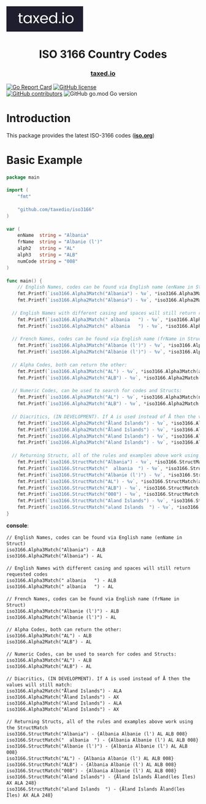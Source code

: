 <img src="assets\taxediologolandscape.jpg" alt="drawing" width="200"/>

<h1 align="center">
  ISO 3166 Country Codes
</h1>

<h3 align="center">
  <!-- <a href="https://pkg.go.dev/github.com/KalbiProject/Kalbi">Documentation</a> •  -->
  <a href="https://taxed.io">taxed.io</a>
</h3>

[![Go Report Card](https://goreportcard.com/badge/github.com/taxedio/iso3166)](https://goreportcard.com/report/github.com/taxedio/iso3166)
[![GitHub license](https://img.shields.io/github/license/Naereen/StrapDown.js.svg)](https://github.com/taxedio/iso3166/LICENCE)  
[![GitHub contributors](https://img.shields.io/github/contributors/taxedio/iso3166)](https://github.com/taxedio/iso3166/graphs/contributors)
![GitHub go.mod Go version](https://img.shields.io/github/go-mod/go-version/taxedio/iso3166)

# Introduction

This package provides the latest ISO-3166 codes (<a href="https://www.iso.org/iso-3166-country-codes.html"><b>iso.org</b></a>)

# Basic Example

```GO
package main

import (
	"fmt"

	"github.com/taxedio/iso3166"
)

var (
	enName  string = "Albania"
	frName  string = "Albanie (l')"
	alph2   string = "AL"
	alph3   string = "ALB"
	numCode string = "008"
)

func main() {
	// English Names, codes can be found via English name (enName in Struct)
	fmt.Printf(`iso3166.Alpha3Match("Albania") - %v`, *iso3166.Alpha3Match(enName))
	fmt.Printf(`iso3166.Alpha2Match("Albania") - %v`, *iso3166.Alpha2Match(enName))

  // English Names with different casing and spaces will still return requested codes
	fmt.Printf(`iso3166.Alpha3Match(" albania   ") - %v`, *iso3166.Alpha3Match(" albania   "))
	fmt.Printf(`iso3166.Alpha2Match(" albania   ") - %v`, *iso3166.Alpha2Match(" albania   "))

  // French Names, codes can be found via English name (frName in Struct)
	fmt.Printf(`iso3166.Alpha3Match("Albanie (l')") - %v`, *iso3166.Alpha3Match(frName))
	fmt.Printf(`iso3166.Alpha2Match("Albanie (l')") - %v`, *iso3166.Alpha2Match(frName))

  // Alpha Codes, both can return the other:
	fmt.Printf(`iso3166.Alpha3Match("AL") - %v`, *iso3166.Alpha3Match(alph2))
	fmt.Printf(`iso3166.Alpha2Match("ALB") - %v`, *iso3166.Alpha2Match(alph3))

  // Numeric Codes, can be used to search for codes and Structs:
	fmt.Printf(`iso3166.Alpha3Match("AL") - %v`, *iso3166.Alpha3Match(numCode))
	fmt.Printf(`iso3166.Alpha2Match("ALB") - %v`, *iso3166.Alpha2Match(numCode))

  // Diacritics, (IN DEVELOPMENT). If A is used instead of Å then the values will still match:
	fmt.Printf(`iso3166.Alpha2Match("Åland Islands") - %v`, *iso3166.Alpha3Match("Åland Islands"))
	fmt.Printf(`iso3166.Alpha2Match("Åland Islands") - %v`, *iso3166.Alpha2Match("Aland Islands"))
	fmt.Printf(`iso3166.Alpha3Match("Aland Islands") - %v`, *iso3166.Alpha3Match("Aland Islands"))
	fmt.Printf(`iso3166.Alpha3Match("Aland Islands") - %v`, *iso3166.Alpha2Match("Aland Islands"))

  // Returning Structs, all of the rules and examples above work using the StructMatch
	fmt.Printf(`iso3166.StructMatch("Albania") - %v`, *iso3166.StructMatch(enName))
	fmt.Printf(`iso3166.StructMatch("  albania  ") - %v`, *iso3166.StructMatch(" albania  "))
	fmt.Printf(`iso3166.StructMatch("Albanie (l')") - %v`, *iso3166.StructMatch(frName))
	fmt.Printf(`iso3166.StructMatch("AL") - %v`, *iso3166.StructMatch(alph2))
	fmt.Printf(`iso3166.StructMatch("ALB") - %v`, *iso3166.StructMatch(alph3))
	fmt.Printf(`iso3166.StructMatch("008") - %v`, *iso3166.StructMatch(numCode))
	fmt.Printf(`iso3166.StructMatch("Aland Islands") - %v`, *iso3166.StructMatch("Aland Islands"))
	fmt.Printf(`iso3166.StructMatch("aland Islands  ") - %v`, *iso3166.StructMatch("aland Islands  "))
}
```

**console**:

```stdout
// English Names, codes can be found via English name (enName in Struct)
iso3166.Alpha3Match("Albania") - ALB
iso3166.Alpha2Match("Albania") - AL

// English Names with different casing and spaces will still return requested codes
iso3166.Alpha3Match(" albania   ") - ALB
iso3166.Alpha2Match(" albania   ") - AL

// French Names, codes can be found via English name (frName in Struct)
iso3166.Alpha3Match("Albanie (l')") - ALB
iso3166.Alpha2Match("Albanie (l')") - AL

// Alpha Codes, both can return the other:
iso3166.Alpha3Match("AL") - ALB
iso3166.Alpha2Match("ALB") - AL

// Numeric Codes, can be used to search for codes and Structs:
iso3166.Alpha3Match("AL") - ALB
iso3166.Alpha2Match("ALB") - AL

// Diacritics, (IN DEVELOPMENT). If A is used instead of Å then the values will still match:
iso3166.Alpha2Match("Åland Islands") - ALA
iso3166.Alpha2Match("Åland Islands") - AX
iso3166.Alpha3Match("Aland Islands") - ALA
iso3166.Alpha3Match("Aland Islands") - AX

// Returning Structs, all of the rules and examples above work using the StructMatch
iso3166.StructMatch("Albania") - {Albania Albanie (l') AL ALB 008}
iso3166.StructMatch("  albania  ") - {Albania Albanie (l') AL ALB 008}
iso3166.StructMatch("Albanie (l')") - {Albania Albanie (l') AL ALB 008}
iso3166.StructMatch("AL") - {Albania Albanie (l') AL ALB 008}
iso3166.StructMatch("ALB") - {Albania Albanie (l') AL ALB 008}
iso3166.StructMatch("008") - {Albania Albanie (l') AL ALB 008}
iso3166.StructMatch("Aland Islands") - {Åland Islands Åland(les Îles) AX ALA 248}
iso3166.StructMatch("aland Islands  ") - {Åland Islands Åland(les Îles) AX ALA 248}
```
